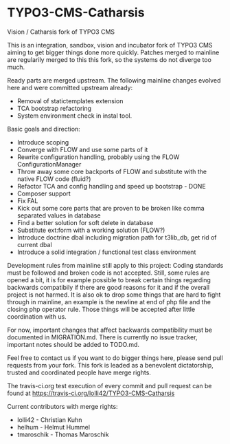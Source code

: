 TYPO3-CMS-Catharsis
===================

Vision / Catharsis fork of TYPO3 CMS

This is an integration, sandbox, vision and incubator fork of TYPO3 CMS aiming to get bigger things done more quickly. Patches merged to mainline are regularily merged to this this fork, so the systems do not diverge too much.

Ready parts are merged upstream. The following mainline changes evolved here and were committed upstream already:
* Removal of statictemplates extension
* TCA bootstrap refactoring
* System environment check in instal tool.

Basic goals and direction:
* Introduce scoping
* Converge with FLOW and use some parts of it
* Rewrite configuration handling, probably using the FLOW ConfigurationManager
* Throw away some core backports of FLOW and substitute with the native FLOW code (fluid?)
* Refactor TCA and config handling and speed up bootstrap - DONE
* Composer support
* Fix FAL
* Kick out some core parts that are proven to be broken like comma separated values in database
* Find a better solution for soft delete in database
* Substitute ext:form with a working solution (FLOW?)
* Introduce doctrine dbal including migration path for t3lib_db, get rid of current dbal
* Introduce a solid integration / functional test class environment

Development rules from mainline still apply to this project: Coding standards must be followed and broken code is not accepted. Still, some rules are opened a bit, it is for example possible to break certain things regarding backwards compatibily if there are good reasons for it and if the overall project is not harmed.
It is also ok to drop some things that are hard to fight through in mainline, an example is the newline at end of php file and the closing php operator rule. Those things will be accepted after little coordination with us.

For now, important changes that affect backwards compatibility must be documented in MIGRATION.md. There is currently no issue tracker, important notes should be added to TODO.md.

Feel free to contact us if you want to do bigger things here, please send pull requests from your fork. This fork is leaded as a benevolent dictatorship, trusted and coordinated people have merge rights.

The travis-ci.org test execution of every commit and pull request can be found at https://travis-ci.org/lolli42/TYPO3-CMS-Catharsis

Current contributors with merge rights:
* lolli42 - Christian Kuhn
* helhum - Helmut Hummel
* tmaroschik - Thomas Maroschik